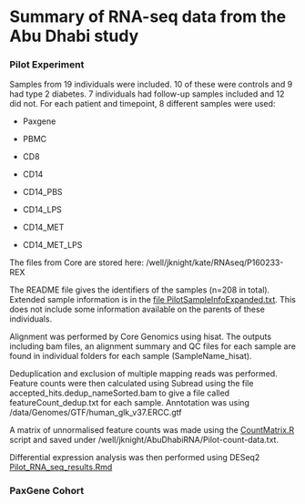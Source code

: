 # Summary of RNA-seq data from the Abu Dhabi study

### Pilot Experiment

Samples from 19 individuals were included. 10 of these were controls and 9 had
type 2 diabetes. 7 individuals had follow-up samples included and 12 did not.
For each patient and timepoint, 8 different samples were used:

- Paxgene

- PBMC

- CD8

- CD14

- CD14_PBS

- CD14_LPS

- CD14_MET

- CD14_MET_LPS

The files from Core are stored here: /well/jknight/kate/RNAseq/P160233-REX

The README file gives the identifiers of the samples (n=208 in total). Extended
sample information is in the [file PilotSampleInfoExpanded.txt](PilotData/PilotSampleInfoExpanded.txt). This does not
include some information available on the parents of these individuals.

Alignment was performed by Core Genomics using hisat. The outputs including bam 
files, an alignment summary and QC files for each sample are found in individual 
folders for each sample (SampleName_hisat). 

Deduplication and exclusion of multiple mapping reads was performed. Feature 
counts were then calculated using Subread using the file accepted_hits.dedup_nameSorted.bam
to give a file called featureCount_dedup.txt for each sample. Anntotation was
using /data/Genomes/GTF/human_glk_v37.ERCC.gtf

A matrix of unnormalised feature counts was made using the
[CountMatrix.R](PilotData/CountMatrix.R) script and saved under
/well/jknight/AbuDhabiRNA/Pilot-count-data.txt. 

Differential expression analysis was then performed using DESeq2
[Pilot_RNA_seq_results.Rmd](PilotData/Pilot_RNA_seq_results.Rmd)

### PaxGene Cohort

